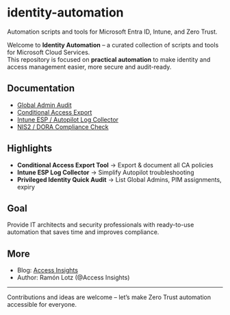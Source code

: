 # identity-automation
Automation scripts and tools for Microsoft Entra ID, Intune, and Zero Trust.

Welcome to **Identity Automation** – a curated collection of scripts and tools for Microsoft Cloud Services.  
This repository is focused on **practical automation** to make identity and access management easier, more secure and audit-ready.  

## Documentation
- [Global Admin Audit](docs/GlobalAdmins.md)
- [Conditional Access Export](docs/ConditionalAccessExport.md)
- [Intune ESP / Autopilot Log Collector](docs/IntuneESPCollector.md)
- [NIS2 / DORA Compliance Check](docs/NIS2ComplianceCheck.md)

## Highlights
- **Conditional Access Export Tool** → Export & document all CA policies  
- **Intune ESP Log Collector** → Simplify Autopilot troubleshooting  
- **Privileged Identity Quick Audit** → List Global Admins, PIM assignments, expiry  

## Goal
Provide IT architects and security professionals with ready-to-use automation that saves time and improves compliance.  

## More
- Blog: [Access Insights](https://access-insights.de)  
- Author: Ramón Lotz (@Access Insights)  

---

Contributions and ideas are welcome – let’s make Zero Trust automation accessible for everyone.
